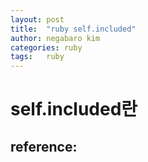 ```yaml
---
layout: post
title:  "ruby self.included"
author: negabaro kim
categories: ruby
tags:	ruby
---
```



# self.included란


## reference:

```
```
